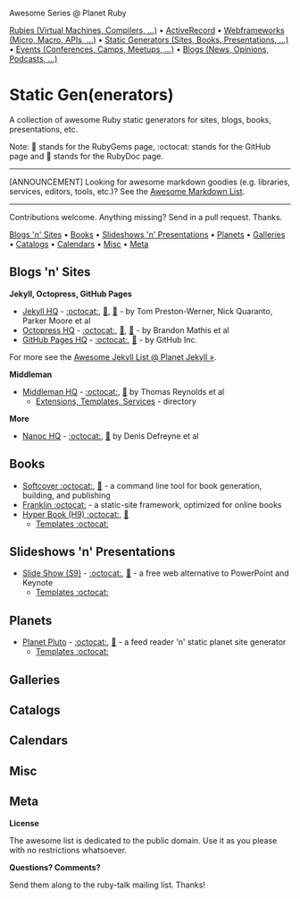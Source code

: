 Awesome Series @ Planet Ruby

[Rubies (Virtual Machines, Compilers, ...)](https://github.com/planetruby/awesome-rubies) • 
[ActiveRecord](https://github.com/planetruby/awesome-activerecord)  •
[Webframeworks (Micro, Macro, APIs, ...)](https://github.com/planetruby/awesome-webframeworks) •
[Static Generators (Sites, Books, Presentations, ...)](https://github.com/planetruby/awesome-staticgen) •
[Events (Conferences, Camps, Meetups, ...)](https://github.com/planetruby/awesome-events) •
[Blogs (News, Opinions, Podcasts, ...)](https://github.com/planetruby/awesome-blogs)


# Static Gen(enerators)

A collection of awesome Ruby static generators for sites, blogs, books, presentations, etc.


Note: :gem: stands for the RubyGems page, :octocat: stands for the GitHub page and :book: stands for the RubyDoc page.

---

[ANNOUNCEMENT] Looking for awesome markdown goodies (e.g. libraries, services, editors, tools, etc.)? See the [Awesome Markdown List](https://github.com/writekit/awesome-markdown). 

---

Contributions welcome. Anything missing? Send in a pull request. Thanks.


[Blogs 'n' Sites](#blogs-n-sites) •
[Books](#books) • 
[Slideshows 'n' Presentations](#slideshows-n-presentations) • 
[Planets](#planets) • 
[Galleries](#galleries) • 
[Catalogs](#catalogs) • 
[Calendars](#calendars) • 
[Misc](#misc) •
[Meta](#meta)


## Blogs 'n' Sites

**Jekyll, Octopress, GitHub Pages**

- [Jekyll HQ](http://jekyllrb.com) - [:octocat:](https://github.com/jekyll), [:gem:](https://rubygems.org/gems/jekyll), [:book:](http://rubydoc.info/gems/jekyll) - by Tom Preston-Werner, Nick Quaranto, Parker Moore et al
- [Octopress HQ](http://octopress.org) - [:octocat:](https://github.com/octopress), [:gem:](https://rubygems.org/gems/octopress), [:book:](http://rubydoc.info/gems/octopress) - by Brandon Mathis et al
- [GitHub Pages HQ](https://pages.github.com) - [:octocat:](https://github.com/github/pages-gem), [:gem:](https://rubygems.org/gems/github-pages) - by GitHub Inc.

For more see the [Awesome Jekyll List @ Planet Jekyll »](https://github.com/planetjekyll/awesome-jekyll).


**Middleman**

- [Middleman HQ](https://middlemanapp.com) - [:octocat:](https://github.com/middleman), [:gem:](https://rubygems.org/gems/middleman) by Thomas Reynolds et al
    - [Extensions, Templates, Services](https://directory.middlemanapp.com) - directory 


**More**

- [Nanoc HQ](http://nanoc.ws) - [:octocat:](https://github.com/nanoc), [:gem:](https://rubygems.org/gems/nanoc) by Denis Defreyne et al


## Books

- [Softcover :octocat:](https://github.com/softcover/softcover), [:gem:](https://rubygems.org/gems/softcover) - a command line tool for book generation, building, and publishing 
- [Franklin :octocat:](https://github.com/bryanbraun/franklin) - a static-site framework, optimized for online books
- [Hyper Book (H9) :octocat:](https://github.com/hybook), [:gem:](https://rubygems.org/gems/hybook)
    - [Templates :octocat:](https://github.com/book-templates)

## Slideshows 'n' Presentations

- [Slide Show (S9)](http://slideshow-s9.github.io) - [:octocat:](https://github.com/slideshow-s9), [:gem:](https://rubygems.org/gems/slideshow) - a free web alternative to PowerPoint and Keynote
    - [Templates :octocat:](https://github.com/slideshow-templates)

## Planets

- [Planet Pluto](http://feedreader.github.io) - [:octocat:](https://github.com/feedreader), [:gem:](https://rubygems.org/gems/pluto) - a feed reader 'n' static planet site generator 
    - [Templates :octocat:](https://github.com/planet-templates)


## Galleries

## Catalogs

## Calendars

## Misc

## Meta

**License**

The awesome list is dedicated to the public domain. Use it as you please with no restrictions whatsoever.

**Questions? Comments?**

Send them along to the ruby-talk mailing list. Thanks!
